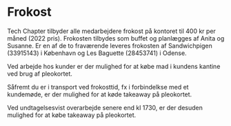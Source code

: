 # Frokost

Tech Chapter tilbyder alle medarbejdere frokost på kontoret til 400 kr per måned (2022 pris). Frokosten tilbydes som buffet og planlægges af Anita og Susanne. Er en af de to fraværende leveres frokosten af Sandwichpigen (33915143) i København og Les Baguette (28453741) i Odense.

Ved arbejde hos kunder er der mulighed for at købe mad i kundens kantine ved brug af pleokortet.

Såfremt du er i transport ved frokosttid, fx i forbindelkse med et kundemøde, er der mulighed for at køde takeaway på pleokortet.

Ved undtagelsesvist overarbejde senere end kl 1730, er der desuden mulighed for at købe takeaway på pleokortet.
